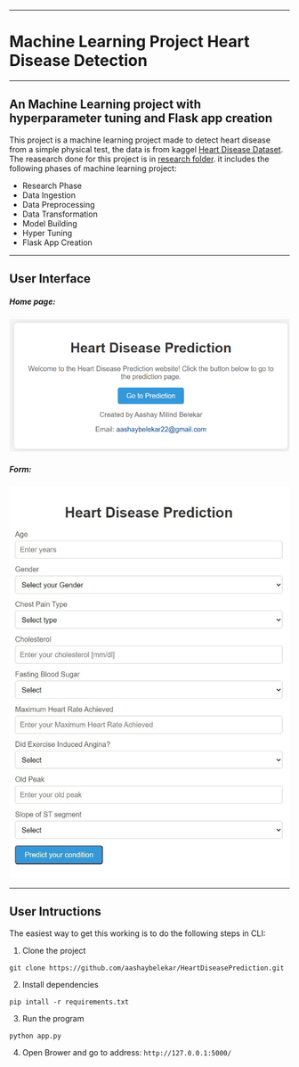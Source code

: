 ***

# Machine Learning Project Heart Disease Detection

***

## An Machine Learning project with hyperparameter tuning and Flask app creation

This project is a machine learning project made to detect heart disease from a simple physical test, the data is from kaggel [Heart Disease Dataset](https://www.kaggle.com/datasets/fedesoriano/heart-failure-prediction). The reasearch done for this project is in [research folder](https://github.com/aashaybelekar/HeartDiseasePrediction/blob/main/research/heart-failure-ml-project.ipynb). it includes the following phases of machine learning project:

* Research Phase
* Data Ingestion
* Data Preprocessing
* Data Transformation
* Model Building
* Hyper Tuning
* Flask App Creation

***

## User Interface

##### Home page:

![Home Page](https://raw.githubusercontent.com/aashaybelekar/HeartDiseasePrediction/main/images/homepage.png)

##### Form:
![Form](https://raw.githubusercontent.com/aashaybelekar/HeartDiseasePrediction/main/images/form.jpg)

***
## User Intructions

The easiest way to get this working is to do the following steps in CLI:

1. Clone the project 
```
git clone https://github.com/aashaybelekar/HeartDiseasePrediction.git
```
2. Install dependencies 
```
pip intall -r requirements.txt
```
3. Run the program 
```
python app.py
```
4. Open Brower and go to address: `http://127.0.0.1:5000/`